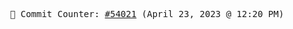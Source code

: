 <p align="center">
    <samp>
        📮 Commit Counter: <a href="https://github.com/Javascript-void0/Javascript-void0/commits/main">#54021</a> (April 23, 2023 @ 12:20 PM)
    </samp>
</p>